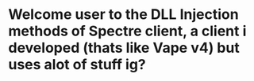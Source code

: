 # Welcome user to the DLL Injection methods of Spectre client, a client i developed (thats like Vape v4) but uses alot of stuff ig?
